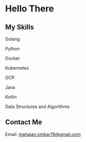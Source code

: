 # Hello There

## My Skills
Golang

Python

Docker

Kubernetes

GCP

Java

Kotlin

Data Structures and Algorithms

## Contact Me
Email: mahajan.omkar78@gmail.com

